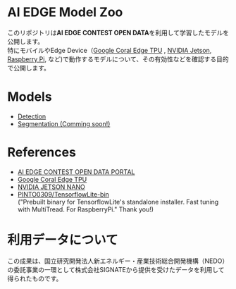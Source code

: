 # AI EDGE Model Zoo
このリポジトリは**AI EDGE CONTEST OPEN DATA**を利用して学習したモデルを公開します。<br>特にモバイルやEdge Device（[Google Coral Edge TPU](https://coral.ai/) , [NVIDIA Jetson](https://www.nvidia.com/ja-jp/autonomous-machines/embedded-systems/), [Raspberry Pi](https://www.raspberrypi.org/), など)で動作するモデルについて、その有効性などを確認する目的で公開します。<br>

# Models
- [Detection](detection)
- [Segmentation (Comming soon!)](segmantation)

# References
- [AI EDGE CONTEST OPEN DATA PORTAL](https://signate.jp/dlp/ai-edge-contest-data)
- [Google Coral Edge TPU](https://coral.ai/)
- [NVIDIA JETSON NANO](https://www.nvidia.com/ja-jp/autonomous-machines/embedded-systems/jetson-nano/)
- [PINTO0309/TensorflowLite-bin](https://github.com/PINTO0309/TensorflowLite-bin)<br>("Prebuilt binary for TensorflowLite's standalone installer. Fast tuning with MultiTread. For RaspberryPi." Thank you!)

# 利用データについて

この成果は、国立研究開発法人新エネルギー・産業技術総合開発機構（NEDO）の委託事業の一環として株式会社SIGNATEから提供を受けたデータを利用して得られたものです。
